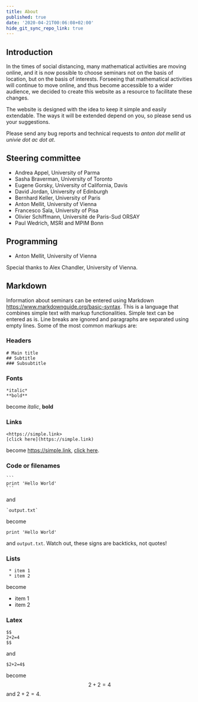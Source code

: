 ```yaml
---
title: About
published: true
date: '2020-04-21T00:06:08+02:00'
hide_git_sync_repo_link: true
---
```


## Introduction

In the times of social distancing, many mathematical activities are moving online, and it is now possible to choose seminars not on the basis of location, but on the basis of interests. Forseeing that mathematical activities will continue to move online, and thus become accessible to a wider audience, we decided to create this website as a resource to facilitate these changes.

The website is designed with the idea to keep it simple and easily extendable. The ways it will be extended depend on you, so please send us your suggestions.

Please send any bug reports and technical requests to *anton dot mellit at univie dot ac dot at*.

## Steering committee
 * Andrea Appel, University of Parma
 * Sasha Braverman, University of Toronto
 * Eugene Gorsky, University of California, Davis
 * David Jordan, University of Edinburgh
 * Bernhard Keller, University of Paris
 * Anton Mellit, University of Vienna
 * Francesco Sala, University of Pisa
 * Olivier Schiffmann, Université de Paris-Sud ORSAY
 * Paul Wedrich, MSRI and MPIM Bonn
 
## Programming
 * Anton Mellit, University of Vienna

Special thanks to Alex Chandler, University of Vienna.

## Markdown
Information about seminars can be entered using Markdown <https://www.markdownguide.org/basic-syntax>. This is a language that combines
simple text with markup functionalities. Simple text can be entered as is. Line breaks are ignored and paragraphs are separated using empty lines. Some of the most common markups are:

### Headers
```
# Main title
## Subtitle
### Subsubtitle
```

### Fonts
```
*italic*
**bold**
```
become *italic*, **bold**

### Links
```
<https://simple.link>
[click here](https://simple.link)
```
become <https://simple.link>, [click here](https://simple.link).

### Code or filenames
~~~
```
print 'Hello World'
```
~~~
and 
```
`output.txt`
```
become
```
print 'Hello World'
```
and `output.txt`. Watch out, these signs are backticks, not quotes!

### Lists
```
 * item 1
 * item 2
```
become

 * item 1
 * item 2

### Latex
```
$$
2+2=4
$$
```
and 
```
$2+2=4$
```
become 
$$
2+2=4
$$
and $2+2=4$.
